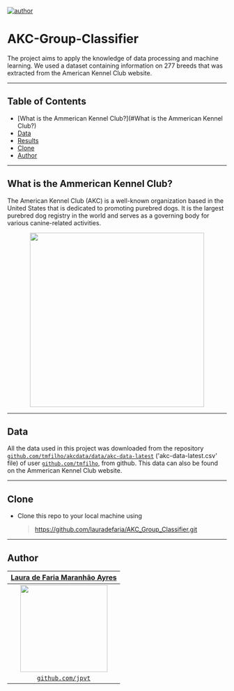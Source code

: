 [![author](https://img.shields.io/badge/author-lauradefaria-purple.svg)](https://github.com/lauradefaria)

# AKC-Group-Classifier
The project aims to apply the knowledge of data processing and machine learning. We used a dataset containing information on 277 breeds that was extracted from the American Kennel Club website.

---

## Table of Contents
- [What is the Ammerican Kennel Club?](#What is the Ammerican Kennel Club?)
- [Data](#data)
- [Results](#results)
- [Clone](#clone)
- [Author](#author)

---

## What is the Ammerican Kennel Club?

The American Kennel Club (AKC) is a well-known organization based in the United States that is dedicated to promoting purebred dogs. It is the largest purebred dog registry in the world and serves as a governing body for various canine-related activities.

<p align="center">
    <img src="https://www.akc.org/wp-content/uploads/2020/06/Irish-Red-and-White-Setter-puppy.jpg" width="400">
</p>

---

## Data

All the data used in this project was downloaded from the repository <a href="akcdata" target="_blank">`github.com/tmfilho/akcdata/data/akc-data-latest`</a> ('akc-data-latest.csv' file) of user <a href="'tmfilho'" target="_blank">`github.com/tmfilho`</a>, from github. This data can also be found on the Ammerican Kennel Club website.

---

## Clone

- Clone this repo to your local machine using
    > https://github.com/lauradefaria/AKC_Group_Classifier.git

---
## Author

|<a href="https://www.linkedin.com/in/lauradefaria/" target="_blank">**Laura de Faria Maranhão Ayres**</a> |
|:-----------------------------------------------------------------------------------------:|
|                   <img src="imgs/laura.png" width="200px"> </img>                            |           
|               <a href="http://github.com/lauradefaria" target="_blank">`github.com/jpvt`</a>      | 
